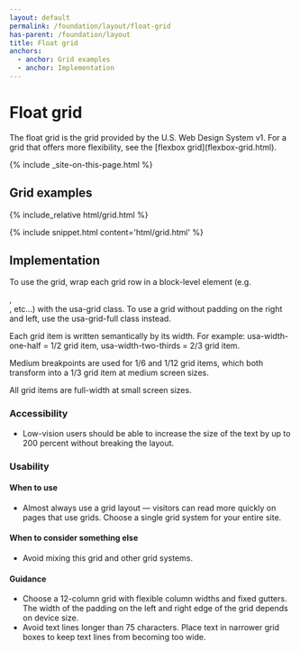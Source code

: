 ```yaml
---
layout: default
permalink: /foundation/layout/float-grid
has-parent: /foundation/layout
title: Float grid
anchors:
  - anchor: Grid examples
  - anchor: Implementation
---
```


# Float grid

<div class="va-introtext" markdown="1">
  The float grid is the grid provided by the U.S. Web Design System v1. For a grid that offers more flexibility, see the [flexbox grid](flexbox-grid.html).
</div>

{% include _site-on-this-page.html %}

## Grid examples

<div class="site-showcase">
{% include_relative html/grid.html %}
</div>

{% include snippet.html content='html/grid.html' %}

## Implementation

To use the grid, wrap each grid row in a block-level element (e.g. <section>, <div>, etc...) with the usa-grid class. To use a grid without padding on the right and left, use the usa-grid-full class instead.

Each grid item is written semantically by its width. For example: usa-width-one-half = 1/2 grid item, usa-width-two-thirds = 2/3 grid item.

Medium breakpoints are used for 1/6 and 1/12 grid items, which both transform into a 1/3 grid item at medium screen sizes.

All grid items are full-width at small screen sizes.

### Accessibility

- Low-vision users should be able to increase the size of the text by up to 200 percent without breaking the layout.

### Usability

#### When to use

- Almost always use a grid layout — visitors can read more quickly on pages that use grids. Choose a single grid system for your entire site.

#### When to consider something else

- Avoid mixing this grid and other grid systems.

#### Guidance

- Choose a 12-column grid with flexible column widths and fixed gutters. The width of the padding on the left and right edge of the grid depends on device size.
- Avoid text lines longer than 75 characters. Place text in narrower grid boxes to keep text lines from becoming too wide.

